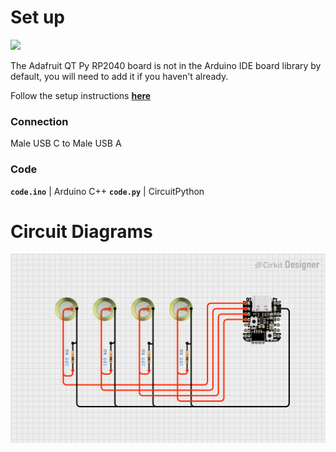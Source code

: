 # Set up
![](https://cdn-learn.adafruit.com/assets/assets/000/101/662/large1024/adafruit_products_QTRP_top.jpg?1618946750)

The Adafruit QT Py RP2040 board is not in the Arduino IDE board library by default, you will need to add it if you haven't already.

Follow the setup instructions [**here**](learn.adafruit.com/adafruit-qt-py-2040)

### Connection
Male USB C to Male USB A

### Code
**`code.ino`** | Arduino C++
**`code.py`** | CircuitPython


# Circuit Diagrams
![alt text](<Adafruit QT Py RP2040.png>)